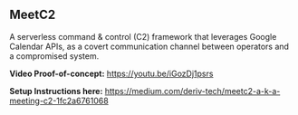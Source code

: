 ## MeetC2

A serverless command & control (C2) framework that leverages Google Calendar APIs, as a covert communication channel between operators and a compromised system.

<b>Video Proof-of-concept:</b> https://youtu.be/iGozDj1psrs <br>

<b>Setup Instructions here:</b> https://medium.com/deriv-tech/meetc2-a-k-a-meeting-c2-1fc2a6761068
